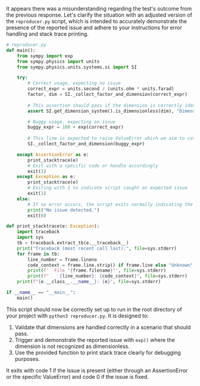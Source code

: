 It appears there was a misunderstanding regarding the test's outcome from the previous response. Let's clarify the situation with an adjusted version of the `reproducer.py` script, which is intended to accurately demonstrate the presence of the reported issue and adhere to your instructions for error handling and stack trace printing.

```python
# reproducer.py
def main():
    from sympy import exp
    from sympy.physics import units
    from sympy.physics.units.systems.si import SI

    try:
        # Correct usage, expecting no issue
        correct_expr = units.second / (units.ohm * units.farad)
        factor, dim = SI._collect_factor_and_dimension(correct_expr)
        
        # This assertion should pass if the dimension is correctly identified as dimensionless
        assert SI.get_dimension_system().is_dimensionless(dim), "Dimension was not recognized as dimensionless."

        # Buggy usage, expecting an issue
        buggy_expr = 100 + exp(correct_expr)
        
        # This line is expected to raise ValueError which we aim to catch
        SI._collect_factor_and_dimension(buggy_expr)

    except AssertionError as e:
        print_stacktrace(e)
        # Exit with a specific code or handle accordingly
        exit(1)
    except Exception as e:
        print_stacktrace(e)
        # Exiting with 1 to indicate script caught an expected issue
        exit(1)
    else:
        # If no error occurs, the script exits normally indicating the issue is fixed
        print("No issue detected.")
        exit(0)

def print_stacktrace(e: Exception):
    import traceback
    import sys
    tb = traceback.extract_tb(e.__traceback__)
    print("Traceback (most recent call last):", file=sys.stderr)
    for frame in tb:
        line_number = frame.lineno
        code_context = frame.line.strip() if frame.line else "Unknown"
        print(f'  File "{frame.filename}"', file=sys.stderr)
        print(f"    {line_number}: {code_context}", file=sys.stderr)
    print(f"{e.__class__.__name__}: {e}", file=sys.stderr)

if __name__ == "__main__":
    main()
```

This script should now be correctly set up to run in the root directory of your project with `python3 reproducer.py`. It is designed to:

1. Validate that dimensions are handled correctly in a scenario that should pass.
2. Trigger and demonstrate the reported issue with `exp()` where the dimension is not recognized as dimensionless.
3. Use the provided function to print stack trace clearly for debugging purposes.

It exits with code 1 if the issue is present (either through an AssertionError or the specific ValueError) and code 0 if the issue is fixed.